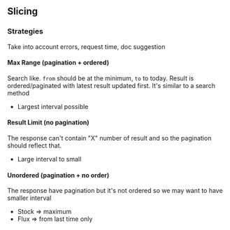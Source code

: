 ## Slicing
### Strategies
Take into account errors, request time, doc suggestion

#### Max Range (pagination + ordered)
Search like.
`from` should be at the minimum, `to` to today.
Result is ordered/paginated with latest result updated first.
It's similar to a search method

* Largest interval possible

#### Result Limit (no pagination)
The response can't contain "X" number of result and so the pagination should reflect that.

* Large interval to small 

#### Unordered (pagination + no order)
The response have pagination but it's not ordered so we may want to have smaller interval

* Stock => maximum
* Flux => from last time only

